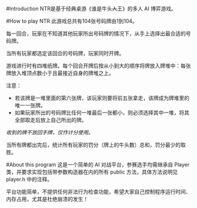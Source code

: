#Introduction
NTR是基于经典桌游《谁是牛头<strike>人</strike>王》的多人 AI 博弈游戏。

#How to play NTR
此游戏总共有104张号码牌由1到104。

每一回合，玩家在不知道其他玩家所出号码牌的情况下，从手上选择出最合适的号码牌。

当所有玩家都选定该回合的号码牌，玩家同时开牌。

游戏进行时有四堆纸牌。每个回合开牌后按从小到大的顺序将牌放入牌堆中：每张牌放入堆顶点数小于且最接近自身的牌堆之上。

注意：

* 若该牌是一堆里面的第六张牌，该玩家则要将前五张拿走，该牌成为牌堆里的唯一一张牌。
* 如果玩家所出的号码牌比任何一堆最后一张都小，则必须选择其中一堆，将其全部取走后放上自己所出的牌。

_收到的牌不放回手牌，仅作计分使用。_

当所有牌都出完后，统计所有玩家的罚分（牌上的牛头数）总和，罚分最少的取胜。

#About this program
这是一个简单的 AI 对战平台，参赛选手均需继承自 Player 类，并要求实现包括带参数构造器在内的所有 public 方法，具体方法说明见 player.h 中的注释。

平台功能简单，不提供任何非法行为检查功能，希望大家自己控制程序运行时间、内存占用，尤其是杜绝崩溃的发生！
